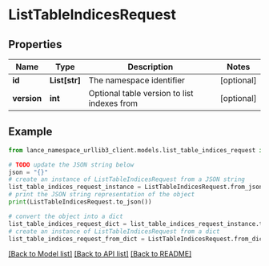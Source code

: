 # ListTableIndicesRequest


## Properties

Name | Type | Description | Notes
------------ | ------------- | ------------- | -------------
**id** | **List[str]** | The namespace identifier | [optional] 
**version** | **int** | Optional table version to list indexes from | [optional] 

## Example

```python
from lance_namespace_urllib3_client.models.list_table_indices_request import ListTableIndicesRequest

# TODO update the JSON string below
json = "{}"
# create an instance of ListTableIndicesRequest from a JSON string
list_table_indices_request_instance = ListTableIndicesRequest.from_json(json)
# print the JSON string representation of the object
print(ListTableIndicesRequest.to_json())

# convert the object into a dict
list_table_indices_request_dict = list_table_indices_request_instance.to_dict()
# create an instance of ListTableIndicesRequest from a dict
list_table_indices_request_from_dict = ListTableIndicesRequest.from_dict(list_table_indices_request_dict)
```
[[Back to Model list]](../README.md#documentation-for-models) [[Back to API list]](../README.md#documentation-for-api-endpoints) [[Back to README]](../README.md)


